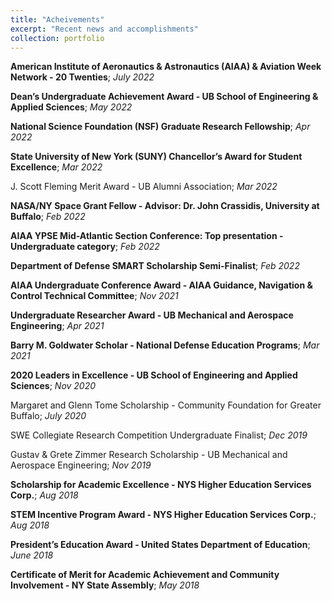 ```yaml
---
title: "Acheivements"
excerpt: "Recent news and accomplishments"
collection: portfolio
---
```


**American Institute of Aeronautics & Astronautics (AIAA) & Aviation Week Network - 20 Twenties**; *July 2022*

**Dean’s Undergraduate Achievement Award - UB School of Engineering & Applied Sciences**; *May 2022*

**National Science Foundation (NSF) Graduate Research Fellowship**; *Apr 2022*

**State University of New York (SUNY) Chancellor’s Award for Student Excellence**; *Mar 2022*

J. Scott Fleming Merit Award - UB Alumni Association; *Mar 2022* 

**NASA/NY Space Grant Fellow - Advisor: Dr. John Crassidis, University at Buffalo**; *Feb 2022*

**AIAA YPSE Mid-Atlantic Section Conference: Top presentation - Undergraduate category**; *Feb 2022*

**Department of Defense SMART Scholarship Semi-Finalist**; *Feb 2022*

**AIAA Undergraduate Conference Award - AIAA Guidance, Navigation & Control Technical Committee**; *Nov 2021*

**Undergraduate Researcher Award - UB Mechanical and Aerospace Engineering**; *Apr 2021*

**Barry M. Goldwater Scholar - National Defense Education Programs**; *Mar 2021*

**2020 Leaders in Excellence - UB School of Engineering and Applied Sciences**; *Nov 2020*

Margaret and Glenn Tome Scholarship - Community Foundation for Greater Buffalo; *July 2020*

SWE Collegiate Research Competition Undergraduate Finalist; *Dec 2019*

Gustav & Grete Zimmer Research Scholarship - UB Mechanical and Aerospace Engineering; *Nov 2019*

**Scholarship for Academic Excellence - NYS Higher Education Services Corp.**; *Aug 2018*

**STEM Incentive Program Award - NYS Higher Education Services Corp.**; *Aug 2018*

**President’s Education Award - United States Department of Education**; *June 2018*

**Certificate of Merit for Academic Achievement and Community Involvement - NY State Assembly**; *May 2018*
